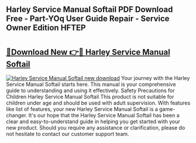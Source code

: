 ## Harley Service Manual Softail PDF Download Free - Part-YOq User Guide Repair - Service Owner Edition HFTEP

# <h2><a href="http://bc74913.oget.top/?id=Harley+Service+Manual+Softail">🔗Download New 👉🔴 Harley Service Manual Softail</a></h2>

[![Harley Service Manual Softail new download](https://i.imgur.com/5g1atiW.png)](http://bc74913.oget.top/?id=Harley+Service+Manual+Softail)
Your journey with the Harley Service Manual Softail starts here. This manual is your comprehensive guide to understanding and using it effectively. Safety Precautions for Children Harley Service Manual Softail This product is not suitable for children under age and should be used with adult supervision. With features like list of features, your new Harley Service Manual Softail is a game-changer. It's our hope that the Harley Service Manual Softail has been a clear and easy-to-understand guide in helping you get started with your new product. Should you require any assistance or clarification, please do not hesitate to contact our customer support team.
